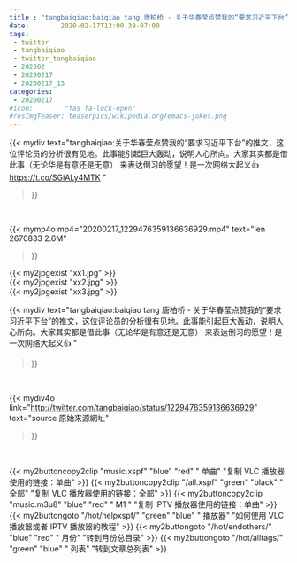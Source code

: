```yaml
---
title : "tangbaiqiao:baiqiao tang 唐柏桥 - 关于华春莹点赞我的“要求习近平下台”的推文，这位评论员的分析很有见地。此事能引起巨大轰动，说明人心所向。大家其实都是借此事（无论华是有意还是无意） 来表达倒习的愿望！是一次网络大起义👍 "
date:        2020-02-17T13:00:39-07:00
tags:
 - twitter
 - tangbaiqiao
 - twitter_tangbaiqiao
 - 202002
 - 20200217
 - 20200217_13
categories:
 - 20200217
#icon:        "fas fa-lock-open"
#resImgTeaser: teaserpics/wikipedia.org/emacs-jokes.png
---
```


{{< mydiv text="tangbaiqiao:关于华春莹点赞我的“要求习近平下台”的推文，这位评论员的分析很有见地。此事能引起巨大轰动，说明人心所向。大家其实都是借此事（无论华是有意还是无意） 来表达倒习的愿望！是一次网络大起义👍  https://t.co/SGiALy4MTK "
>}}
<br>


{{< mymp4o mp4="20200217_1229476359136636929.mp4"
text="len 2670833    2.6M"
>}}

{{< my2jpgexist "xx1.jpg" >}}<br>
{{< my2jpgexist "xx2.jpg" >}}<br>
{{< my2jpgexist "xx3.jpg" >}}<br>



{{< mydiv text="tangbaiqiao:baiqiao tang 唐柏桥 - 关于华春莹点赞我的“要求习近平下台”的推文，这位评论员的分析很有见地。此事能引起巨大轰动，说明人心所向。大家其实都是借此事（无论华是有意还是无意） 来表达倒习的愿望！是一次网络大起义👍 "
>}}
<br>

{{< mydiv4o link="http://twitter.com/tangbaiqiao/status/1229476359136636929"
text="source 原始來源網址"
>}}


<br>



{{< my2buttoncopy2clip "music.xspf"        "blue"   "red"    " 单曲"  "复制 VLC 播放器使用的链接：单曲" >}} {{< my2buttoncopy2clip "/all.xspf"         "green"  "black"  " 全部"  "复制 VLC 播放器使用的链接：全部" >}} {{< my2buttoncopy2clip "music.m3u8"        "blue"   "red"    " M1 "    "复制 IPTV 播放器使用的链接：单曲" >}} {{< my2buttongoto      "/hot/helpxspf/"    "green"  "blue"   " 播放器" "如何使用 VLC 播放器或者 IPTV 播放器的教程" >}} {{< my2buttongoto      "/hot/endothers/"   "blue"   "red"    " 月份"   "转到月份总目录" >}} {{< my2buttongoto      "/hot/alltags/"     "green"  "blue"   " 列表"   "转到文章总列表" >}} 
